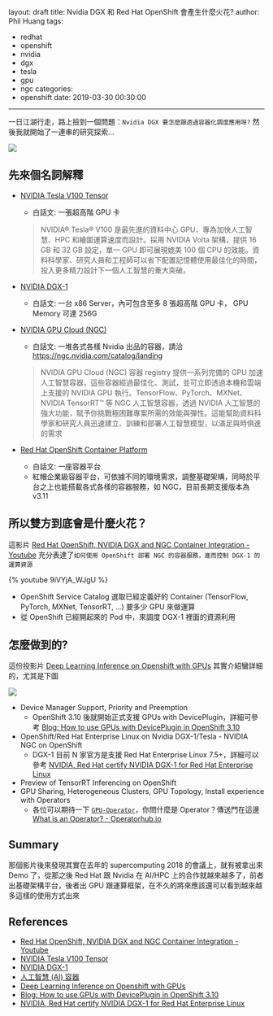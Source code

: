 layout: draft
title: Nvidia DGX 和 Red Hat OpenShift 會產生什麼火花?
author: Phil Huang
tags:
  - redhat
  - openshift
  - nvidia
  - dgx
  - tesla
  - gpu
  - ngc
categories:
  - openshift
date: 2019-03-30 00:30:00
---

一日江湖行走，路上撿到一個問題：`Nvidia DGX 要怎麼跟透過容器化調度應用呀?` 然後我就開始了一連串的研究探索...

![](/images/ngc-openshift.png)

<!--more-->

## 先來個名詞解釋
- [NVIDIA Tesla V100 Tensor][2]
  - 白話文: 一張超高階 GPU 卡
  > NVIDIA® Tesla® V100 是最先進的資料中心 GPU，專為加快人工智慧、HPC 和繪圖運算速度而設計。採用 NVIDIA Volta 架構，提供 16 GB 和 32 GB 設定，單一 GPU 即可展現媲美 100 個 CPU 的效能。資料科學家、研究人員和工程師可以省下配置記憶體使用最佳化的時間，投入更多精力設計下一個人工智慧的重大突破。

- [NVIDIA DGX-1][3]
  - 白話文: 一台 x86 Server，內可包含至多 8 張超高階 GPU 卡， GPU Memory 可達 256G 
  
- [NVIDIA GPU Cloud (NGC)][4]
  - 白話文: 一堆各式各樣 Nvidia 出品的容器，請洽 https://ngc.nvidia.com/catalog/landing
  > NVIDIA GPU Cloud (NGC) 容器 registry 提供一系列完備的 GPU 加速人工智慧容器，這些容器經過最佳化、測試，並可立即透過本機和雲端上支援的 NVIDIA GPU 執行。TensorFlow、PyTorch、MXNet、NVIDIA TensorRT™ 等 NGC 人工智慧容器，透過 NVIDIA 人工智慧的強大功能，賦予你挑戰極困難專案所需的效能與彈性。這能幫助資料科學家和研究人員迅速建立、訓練和部署人工智慧模型，以滿足與時俱進的需求
- [Red Hat OpenShift Container Platform](https://www.openshift.com/)
  - 白話文: 一座容器平台
  - 紅帽企業級容器平台，可依據不同的環境需求，調整基礎架構，同時於平台之上也能搭載各式各樣的容器服務，如 NGC，目前長期支援版本為 v3.11

## 所以雙方到底會是什麼火花？

這影片 [Red Hat OpenShift, NVIDIA DGX and NGC Container Integration - Youtube][1] 充分表達了`如何使用 OpenShift 部署 NGC 的容器服務，進而控制 DGX-1 的運算資源`

{% youtube 9iVYjA_WJgU %}

- OpenShift Service Catalog 選取已經定義好的 Container (TensorFlow, PyTorch, MXNet, TensorRT, ...) 要多少 GPU 來做運算
- 從 OpenShift 已經開起來的 Pod 中，來調度 DGX-1 裡面的資源利用

## 怎麼做到的?

這份投影片 [Deep Learning Inference on Openshift with GPUs][5] 其實介紹蠻詳細的，尤其是下圖

![](/images/ngc-openshift-1.png)

- Device Manager Support, Priority and Preemption
  - OpenShift 3.10 後就開始正式支援 GPUs with DevicePlugin，詳細可參考 [Blog: How to use GPUs with DevicePlugin in OpenShift 3.10][6]
- OpenShift/Red Hat Enterprise Linux on Nvidia DGX-1/Tesla - NVIDIA NGC on OpenShift
  - DGX-1 目前 N 家官方是支援 Red Hat Enterprise Linux 7.5+，詳細可以參考 [NVIDIA, Red Hat certify NVIDIA DGX-1 for Red Hat Enterprise Linux][7]
- Preview of TensorRT Inferencing on OpenShift
- GPU Sharing, Heterogeneous Clusters, GPU Topology, Install experience with Operators
  - 各位可以期待一下 [`GPU-Operator`](https://github.com/NVIDIA/gpu-operator)，你問什麼是 Operator？傳送門在這邊 [What is an Operator? - Operatorhub.io](https://operatorhub.io/what-is-an-operator)

## Summary

那個影片後來發現其實在去年的 supercomputing 2018 的會議上，就有被拿出來 Demo 了，從那之後 Red Hat 跟 Nvidia 在 AI/HPC 上的合作就越來越多了，前者出基礎架構平台，後者出 GPU 跟運算框架，在不久的將來應該還可以看到越來越多這樣的使用方式出來

## References
- [Red Hat OpenShift, NVIDIA DGX and NGC Container Integration - Youtube][1]
- [NVIDIA Tesla V100 Tensor][2]
- [NVIDIA DGX-1][3]
- [人工智慧 (AI) 容器][4]
- [Deep Learning Inference on Openshift with GPUs][5]
- [Blog: How to use GPUs with DevicePlugin in OpenShift 3.10][6]
- [NVIDIA, Red Hat certify NVIDIA DGX-1 for Red Hat Enterprise Linux][7]

[1]: https://www.youtube.com/watch?v=9iVYjA_WJgU
[2]: https://www.nvidia.com/zh-tw/data-center/tesla-v100/
[3]: https://www.nvidia.com/zh-tw/data-center/dgx-1/
[4]: https://www.nvidia.com/zh-tw/gpu-cloud/deep-learning-containers/
[5]: https://blog.openshift.com/wp-content/uploads/Nvidia-RedHat-Commons-Kubecon-2018.pdf
[6]: https://blog.openshift.com/how-to-use-gpus-with-deviceplugin-in-openshift-3-10/
[7]: https://blogs.nvidia.com/blog/2018/10/23/red-hat-enterprise-linux-dgx-1/
